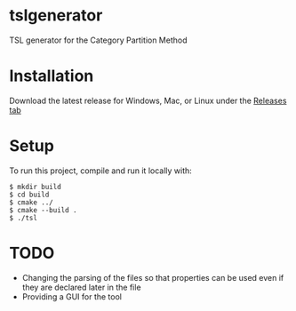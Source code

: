 # tslgenerator
TSL generator for the Category Partition Method

# Installation
Download the latest release for Windows, Mac, or Linux under the [Releases tab](https://github.com/alexorso/tslgenerator/releases)

# Setup
To run this project, compile and run it locally with:
```
$ mkdir build
$ cd build
$ cmake ../
$ cmake --build .
$ ./tsl
```

# TODO
- Changing the parsing of the files so that properties can be used even if they are declared later in the file
- Providing a GUI for the tool

